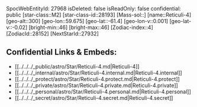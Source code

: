 ﻿---
location: [-61.4,59.675,300]
type: Star
tags:
- astro/Star

---
SpocWebEntityId: 27968
isDeleted: false
isReadOnly: false
confidential: public
[star-class::M2]
[star-class-id::28193]
[Mass-sol::]
[name::Reticuli-4]
[geo-alt::300]
[geo-lon::59.675]
[geo-lat::-61.4]
[geo-lon-v::0.001]
[geo-lat-v::-0.02]
[bright-min::46]
[bright-max::46]
[Zodiac-index::4]
[ZodiacId::28152]
[NextStarId::27932]



## Confidential Links & Embeds: 
- [[../../../_public/astro/Star/Reticuli-4.md|Reticuli-4]] 
- [[../../../_internal/astro/Star/Reticuli-4.internal.md|Reticuli-4.internal]] 
- [[../../../_protect/astro/Star/Reticuli-4.protect.md|Reticuli-4.protect]] 
- [[../../../_private/astro/Star/Reticuli-4.private.md|Reticuli-4.private]] 
- [[../../../_personal/astro/Star/Reticuli-4.personal.md|Reticuli-4.personal]] 
- [[../../../_secret/astro/Star/Reticuli-4.secret.md|Reticuli-4.secret]] 
